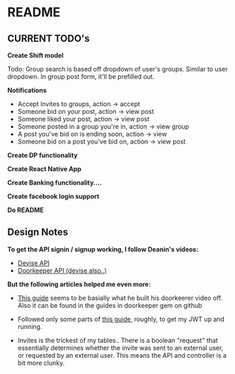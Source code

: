 # README

## CURRENT TODO's

**Create Shift model**

Todo: Group search is based off dropdown of user's groups. Similar to user dropdown. In group post form, it'll be prefilled out.

**Notifications**

- Accept Invites to groups, action -> accept
- Someone bid on your post, action -> view post
- Someone liked your post, action -> view post
- Someone posted in a group you're in, action -> view group
- A post you've bid on is ending soon, action -> view
- Someone bid on a post you've bid on, action -> view post

**Create DP functionality**

**Create React Native App**

**Create Banking functionality....**

**Create facebook login support**

**Do README**

## Design Notes

**To get the API signin / signup working, I follow Deanin's videos:**

- [Devise API](https://www.youtube.com/watch?v=PqizV5l1yFE&ab_channel=Deanin)
- [Doorkeeper API (devise also..)](https://www.youtube.com/watch?v=Kwm4Edvlqhw&ab_channel=Deanin)

**But the following articles helped me even more:**

- [This guide](https://rubyyagi.com/rails-api-authentication-devise-doorkeeper/) seems to be basially what he built his doorkeerer video off. Also it can be found in the guides in doorkeeper gem on github
- Followed only some parts of [this guide](https://www.bluebash.co/blog/rails-6-7-api-authentication-with-jwt/), roughly, to get my JWT up and running.

- Invites is the trickest of my tables.. There is a boolean "request" that essentially determines whether the invite was sent to an external user, or requested by an external user. This means the API and controller is a bit more clunky.

